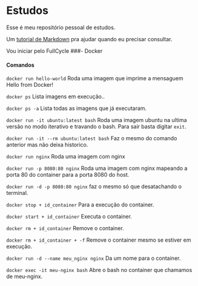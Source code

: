 # Estudos
Esse é meu repositório pessoal de estudos.  

Um [tutorial de Markdown](https://www.w3schools.io/file/markdown-introduction/) pra ajudar quando eu precisar consultar.

Vou iniciar pelo FullCycle
###- Docker 
  #### Comandos 
  `docker run hello-world`
Roda uma imagem que imprime a mensaguem Hello from Docker!

  `docker ps`
Lista imagens em execução..

  `docker ps -a`
Lista todas as imagens que já executaram.


  `docker run -it ubuntu:latest bash`
Roda uma imagem ubuntu na ultima versão no modo iterativo e travando o bash. Para sair basta digitar `exit`.


  `docker run -it --rm ubuntu:latest bash`
Faz o mesmo do comando anterior mas não deixa historico.

  `docker run nginx`
Roda uma imagem com nginx

  `docker run -p 8080:80 nginx`
Roda uma imagem com nginx mapeando a porta 80 do container para a porta 8080 do host.

  `docker run -d -p 8080:80 nginx`
faz o mesmo só que desatachando o terminal. 

  `docker stop + id_container`
Para a execução do container.

  `docker start + id_container`
Executa o container.

  `docker rm + id_container`
Remove o container.

  `docker rm + id_container + -f`
Remove o container mesmo se estiver em execução.

  `docker run -d --name meu_nginx nginx`
Da um nome para o container.

  `docker exec -it meu-nginx bash`
Abre o bash no container que chamamos de meu-nginx.
